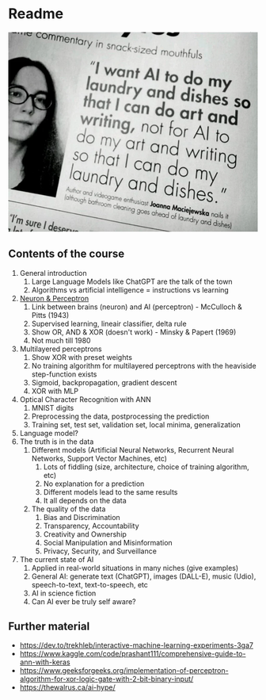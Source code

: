 Readme
======

!["I want AI to do my laundry and dishes so that I can do art and writing, not for AI to do my art and writing so that I can do my laundry and dishes". Author and videogame enthusiast Joanna Maciejewska nails it (although bathroom cleaning goes ahead of laundry and dishes)](I_want_AI_to_do_my_laundry_and_dishes.webp)

Contents of the course
----------------------

1. General introduction
   1. Large Language Models like ChatGPT are the talk of the town
   2. Algorithms vs artificial intelligence = instructions vs learning
2. [Neuron & Perceptron](https://colab.research.google.com/github/reimf/keuzevak-hoe-werkt-ai/blob/main/perceptron.ipynb)
   1. Link between brains (neuron) and AI (perceptron) - McCulloch & Pitts (1943)
   2. Supervised learning, lineair classifier, delta rule
   3. Show OR, AND & XOR (doesn't work) - Minsky & Papert (1969)
   4. Not much till 1980
3. Multilayered perceptrons
   1. Show XOR with preset weights
   2. No training algorithm for multilayered perceptrons with the heaviside step-function exists
   3. Sigmoid, backpropagation, gradient descent
   4. XOR with MLP
4. Optical Character Recognition with ANN
   1. MNIST digits
   2. Preprocessing the data, postprocessing the prediction
   3. Training set, test set, validation set, local minima, generalization
5. Language model?
6. The truth is in the data
   1. Different models (Artificial Neural Networks, Recurrent Neural Networks, Support Vector Machines, etc)
      1. Lots of fiddling (size, architecture, choice of training algorithm, etc)
      2. No explanation for a prediction
      3. Different models lead to the same results
      4. It all depends on the data
   2. The quality of the data
      1. Bias and Discrimination
      2. Transparency, Accountability
      3. Creativity and Ownership
      4. Social Manipulation and Misinformation
      5. Privacy, Security, and Surveillance
7. The current state of AI
   1. Applied in real-world situations in many niches (give examples)
   2. General AI: generate text (ChatGPT), images (DALL-E), music (Udio), speech-to-text, text-to-speech, etc
   3. AI in science fiction
   4. Can AI ever be truly self aware?


Further material
----------------

- https://dev.to/trekhleb/interactive-machine-learning-experiments-3ga7
- https://www.kaggle.com/code/prashant111/comprehensive-guide-to-ann-with-keras
- https://www.geeksforgeeks.org/implementation-of-perceptron-algorithm-for-xor-logic-gate-with-2-bit-binary-input/
- https://thewalrus.ca/ai-hype/